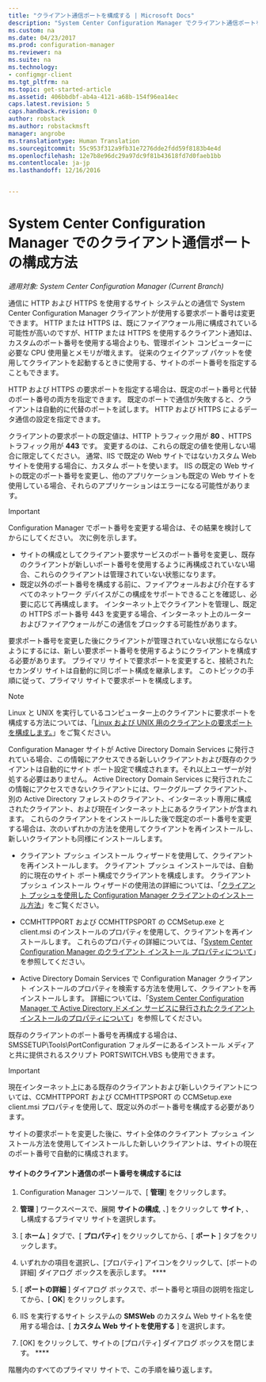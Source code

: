 ```yaml
---
title: "クライアント通信ポートを構成する | Microsoft Docs"
description: "System Center Configuration Manager でクライアント通信ポートを設定します。"
ms.custom: na
ms.date: 04/23/2017
ms.prod: configuration-manager
ms.reviewer: na
ms.suite: na
ms.technology:
- configmgr-client
ms.tgt_pltfrm: na
ms.topic: get-started-article
ms.assetid: 406bbdbf-ab4a-4121-a68b-154f96ea14ec
caps.latest.revision: 5
caps.handback.revision: 0
author: robstack
ms.author: robstackmsft
manager: angrobe
ms.translationtype: Human Translation
ms.sourcegitcommit: 55c953f312a9fb31e7276dde2fdd59f8183b4e4d
ms.openlocfilehash: 12e7b8e96dc29a97dc9f81b43618fd7d0faeb1bb
ms.contentlocale: ja-jp
ms.lasthandoff: 12/16/2016


---
```

# <a name="how-to-configure-client-communication-ports-in-system-center-configuration-manager"></a>System Center Configuration Manager でのクライアント通信ポートの構成方法

*適用対象: System Center Configuration Manager (Current Branch)*

通信に HTTP および HTTPS を使用するサイト システムとの通信で System Center Configuration Manager クライアントが使用する要求ポート番号は変更できます。 HTTP または HTTPS は、既にファイアウォール用に構成されている可能性が高いのですが、HTTP または HTTPS を使用するクライアント通知は、カスタムのポート番号を使用する場合よりも、管理ポイント コンピューターに必要な CPU 使用量とメモリが増えます。 従来のウェイクアップ パケットを使用してクライアントを起動するときに使用する、サイトのポート番号を指定することもできます。  

 HTTP および HTTPS の要求ポートを指定する場合は、既定のポート番号と代替のポート番号の両方を指定できます。 既定のポートで通信が失敗すると、クライアントは自動的に代替のポートを試します。 HTTP および HTTPS によるデータ通信の設定を指定できます。  

 クライアントの要求ポートの既定値は、HTTP トラフィック用が **80** 、HTTPS トラフィック用が **443** です。 変更するのは、これらの既定の値を使用しない場合に限定してください。 通常、IIS で既定の Web サイトではないカスタム Web サイトを使用する場合に、カスタム ポートを使います。 IIS の既定の Web サイトの既定のポート番号を変更し、他のアプリケーションも既定の Web サイトを使用している場合、それらのアプリケーションはエラーになる可能性があります。  

> [!IMPORTANT]  
>  Configuration Manager でポート番号を変更する場合は、その結果を検討してからにしてください。 次に例を示します。  
>   
>  -   サイトの構成としてクライアント要求サービスのポート番号を変更し、既存のクライアントが新しいポート番号を使用するように再構成されていない場合、これらのクライアントは管理されていない状態になります。  
> -   既定以外のポート番号を構成する前に、ファイアウォールおよび介在するすべてのネットワーク デバイスがこの構成をサポートできることを確認し、必要に応じて再構成します。 インターネット上でクライアントを管理し、既定の HTTPS ポート番号 443 を変更する場合、インターネット上のルーターおよびファイアウォールがこの通信をブロックする可能性があります。  

 要求ポート番号を変更した後にクライアントが管理されていない状態にならないようにするには、新しい要求ポート番号を使用するようにクライアントを構成する必要があります。 プライマリ サイトで要求ポートを変更すると、接続されたセカンダリ サイトは自動的に同じポート構成を継承します。 このトピックの手順に従って、プライマリ サイトで要求ポートを構成します。  

> [!NOTE]  
>  Linux と UNIX を実行しているコンピューター上のクライアントに要求ポートを構成する方法については、「[Linux および UNIX 用のクライアントの要求ポートを構成します。](../../../core/clients/deploy/deploy-clients-to-unix-and-linux-servers.md#BKMK_ConfigLnUClientCommuincations)」をご覧ください。  

 Configuration Manager サイトが Active Directory Domain Services に発行されている場合、この情報にアクセスできる新しいクライアントおよび既存のクライアントは自動的にサイト ポート設定で構成されます。それ以上ユーザーが対処する必要はありません。 Active Directory Domain Services に発行されたこの情報にアクセスできないクライアントには、ワークグループ クライアント、別の Active Directory フォレストのクライアント、インターネット専用に構成されたクライアント、および現在インターネット上にあるクライアントが含まれます。 これらのクライアントをインストールした後で既定のポート番号を変更する場合は、次のいずれかの方法を使用してクライアントを再インストールし、新しいクライアントも同様にインストールします。  

-   クライアント プッシュ インストール ウィザードを使用して、クライアントを再インストールします。 クライアント プッシュ インストールでは、自動的に現在のサイト ポート構成でクライアントを構成します。 クライアント プッシュ インストール ウィザードの使用法の詳細については、「[クライアント プッシュを使用した Configuration Manager クライアントのインストール方法](../../../core/clients/deploy/deploy-clients-to-windows-computers.md#BKMK_ClientPush)」をご覧ください。  

-   CCMHTTPPORT および CCMHTTPSPORT の CCMSetup.exe と client.msi のインストールのプロパティを使用して、クライアントを再インストールします。 これらのプロパティの詳細については、「[System Center Configuration Manager のクライアント インストール プロパティについて](../../../core/clients/deploy/about-client-installation-properties.md)」を参照してください。  

-   Active Directory Domain Services で Configuration Manager クライアント インストールのプロパティを検索する方法を使用して、クライアントを再インストールします。 詳細については、「[System Center Configuration Manager で Active Directory ドメイン サービスに発行されたクライアント インストールのプロパティについて](../../../core/clients/deploy/about-client-installation-properties-published-to-active-directory-domain-services.md)」を参照してください。  

 既存のクライアントのポート番号を再構成する場合は、SMSSETUP\Tools\PortConfiguration フォルダーにあるインストール メディアと共に提供されるスクリプト PORTSWITCH.VBS も使用できます。  

> [!IMPORTANT]  
>  現在インターネット上にある既存のクライアントおよび新しいクライアントについては、CCMHTTPPORT および CCMHTTPSPORT の CCMSetup.exe client.msi プロパティを使用して、既定以外のポート番号を構成する必要があります。  

 サイトの要求ポートを変更した後に、サイト全体のクライアント プッシュ インストール方法を使用してインストールした新しいクライアントは、サイトの現在のポート番号で自動的に構成されます。  

#### <a name="to-configure-the-client-communication-port-numbers-for-a-site"></a>サイトのクライアント通信のポート番号を構成するには  

1.  Configuration Manager コンソールで、[ **管理**] をクリックします。  

2.  **管理** ] ワークスペースで、展開 **サイトの構成**, 、] をクリックして **サイト**, 、し構成するプライマリ サイトを選択します。  

3.  [ **ホーム** ] タブで、[ **プロパティ**] をクリックしてから、[ **ポート** ] タブをクリックします。  

4.  いずれかの項目を選択し、[プロパティ] アイコンをクリックして、[ポートの詳細] ダイアログ ボックスを表示します。 ****  

5.  [ **ポートの詳細** ] ダイアログ ボックスで、ポート番号と項目の説明を指定してから、[ **OK**] をクリックします。  

6.  IIS を実行するサイト システムの **SMSWeb** のカスタム Web サイト名を使用する場合は、[ **カスタム Web サイトを使用する** ] を選択します。  

7.  [OK] をクリックして、サイトの [プロパティ] ダイアログ ボックスを閉じます。 ****  

 階層内のすべてのプライマリ サイトで、この手順を繰り返します。

